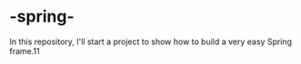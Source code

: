 # -spring-
In this repository, I'll start a project to show how to build a very easy Spring frame.11

